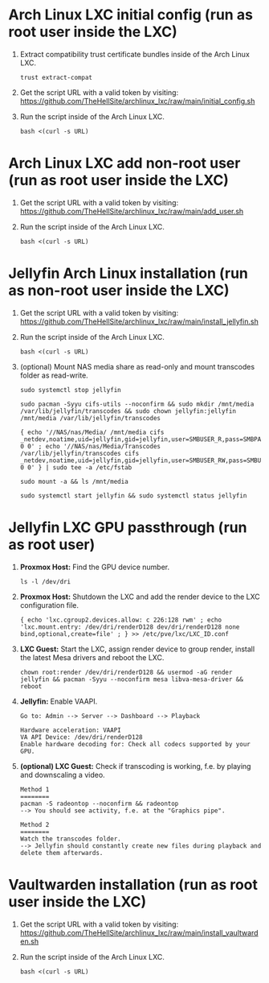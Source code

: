 # Arch Linux LXC initial config (run as root user inside the LXC)

1. Extract compatibility trust certificate bundles inside of the Arch Linux LXC.

       trust extract-compat

2. Get the script URL with a valid token by visiting: https://github.com/TheHellSite/archlinux_lxc/raw/main/initial_config.sh

3. Run the script inside of the Arch Linux LXC.

       bash <(curl -s URL)



# Arch Linux LXC add non-root user (run as root user inside the LXC)

1. Get the script URL with a valid token by visiting: https://github.com/TheHellSite/archlinux_lxc/raw/main/add_user.sh

2. Run the script inside of the Arch Linux LXC.

       bash <(curl -s URL)



# Jellyfin Arch Linux installation (run as non-root user inside the LXC)

1. Get the script URL with a valid token by visiting: https://github.com/TheHellSite/archlinux_lxc/raw/main/install_jellyfin.sh

2. Run the script inside of the Arch Linux LXC.

       bash <(curl -s URL)

3. (optional) Mount NAS media share as read-only and mount transcodes folder as read-write.

       sudo systemctl stop jellyfin
       
       sudo pacman -Syyu cifs-utils --noconfirm && sudo mkdir /mnt/media /var/lib/jellyfin/transcodes && sudo chown jellyfin:jellyfin /mnt/media /var/lib/jellyfin/transcodes
       
       { echo '//NAS/nas/Media/ /mnt/media cifs _netdev,noatime,uid=jellyfin,gid=jellyfin,user=SMBUSER_R,pass=SMBPASSWORD_R 0 0' ; echo '//NAS/nas/Media/Transcodes /var/lib/jellyfin/transcodes cifs _netdev,noatime,uid=jellyfin,gid=jellyfin,user=SMBUSER_RW,pass=SMBUSER_RW 0 0' } | sudo tee -a /etc/fstab
       
       sudo mount -a && ls /mnt/media
       
       sudo systemctl start jellyfin && sudo systemctl status jellyfin



# Jellyfin LXC GPU passthrough (run as root user)

1. **Proxmox Host:** Find the GPU device number.

       ls -l /dev/dri

2. **Proxmox Host:** Shutdown the LXC and add the render device to the LXC configuration file.

       { echo 'lxc.cgroup2.devices.allow: c 226:128 rwm' ; echo 'lxc.mount.entry: /dev/dri/renderD128 dev/dri/renderD128 none bind,optional,create=file' ; } >> /etc/pve/lxc/LXC_ID.conf

3. **LXC Guest:** Start the LXC, assign render device to group render, install the latest Mesa drivers and reboot the LXC.

       chown root:render /dev/dri/renderD128 && usermod -aG render jellyfin && pacman -Syyu --noconfirm mesa libva-mesa-driver && reboot

4. **Jellyfin:** Enable VAAPI.

       Go to: Admin --> Server --> Dashboard --> Playback
       
       Hardware acceleration: VAAPI
       VA API Device: /dev/dri/renderD128
       Enable hardware decoding for: Check all codecs supported by your GPU.

5. **(optional) LXC Guest:** Check if transcoding is working, f.e. by playing and downscaling a video.

       Method 1
       ========
       pacman -S radeontop --noconfirm && radeontop
       --> You should see activity, f.e. at the "Graphics pipe".
       
       Method 2
       ========
       Watch the transcodes folder.
       --> Jellyfin should constantly create new files during playback and delete them afterwards.



# Vaultwarden installation (run as root user inside the LXC)

1. Get the script URL with a valid token by visiting: https://github.com/TheHellSite/archlinux_lxc/raw/main/install_vaultwarden.sh

2. Run the script inside of the Arch Linux LXC.

       bash <(curl -s URL)
